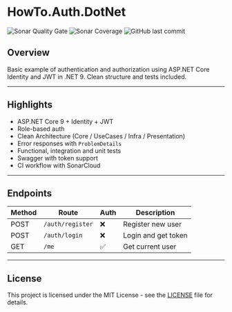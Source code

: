 # HowTo.Auth.DotNet

![Sonar Quality Gate](https://img.shields.io/sonar/quality_gate/gasbrieo_howto-auth-dotnet?server=https%3A%2F%2Fsonarcloud.io&style=for-the-badge)
![Sonar Coverage](https://img.shields.io/sonar/coverage/gasbrieo_howto-auth-dotnet?server=https%3A%2F%2Fsonarcloud.io&style=for-the-badge)
![GitHub last commit](https://img.shields.io/github/last-commit/gasbrieo/howto-auth-dotnet?style=for-the-badge)

## Overview

Basic example of authentication and authorization using ASP.NET Core Identity and JWT in .NET 9. Clean structure and tests included.

---

## Highlights

- ASP.NET Core 9 + Identity + JWT
- Role-based auth
- Clean Architecture (Core / UseCases / Infra / Presentation)
- Error responses with `ProblemDetails`
- Functional, integration and unit tests
- Swagger with token support
- CI workflow with SonarCloud

---

## Endpoints

| Method | Route            | Auth | Description          |
|--------|------------------|------|----------------------|
| POST   | `/auth/register` | ❌   | Register new user    |
| POST   | `/auth/login`    | ❌   | Login and get token  |
| GET    | `/me`            | ✅   | Get current user     |

---

## License

This project is licensed under the MIT License - see the [LICENSE](LICENSE) file for details.

